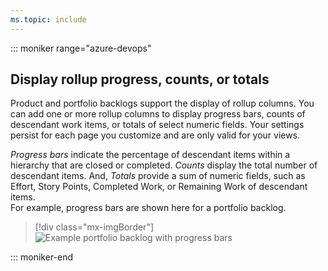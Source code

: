 ```yaml
---
ms.topic: include
---
```



::: moniker range="azure-devops"  

## Display rollup progress, counts, or totals 

Product and portfolio backlogs support the display of rollup columns. You can add one or more rollup columns to display progress bars, counts of descendant work items, or totals of select numeric fields. Your settings persist for each page you customize and are only valid for your views.

*Progress bars* indicate the percentage of descendant items within a hierarchy that are closed or completed. *Counts* display the total number of descendant items. And, *Totals* provide a sum of numeric fields, such as Effort, Story Points, Completed Work, or Remaining Work of descendant items.     
For example, progress bars are shown here for a portfolio backlog. 

> [!div class="mx-imgBorder"]  
> ![Example portfolio backlog with progress bars](/azure/devops/boards/backlogs/media/rollup/epic-featurs-progress-user-stories-50-percent.png)

::: moniker-end 